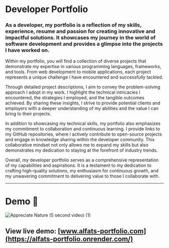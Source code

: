 # Developer Portfolio

### As a developer, my portfolio is a reflection of my skills, experience, resume and passion for creating innovative and impactful solutions. It showcases my journey in the world of software development and provides a glimpse into the projects I have worked on.

Within my portfolio, you will find a collection of diverse projects that demonstrate my expertise in various programming languages, frameworks, and tools. From web development to mobile applications, each project represents a unique challenge I have encountered and successfully tackled.

Through detailed project descriptions, I aim to convey the problem-solving approach I adopt in my work. I highlight the technical intricacies I encountered, the strategies I employed, and the tangible outcomes achieved. By sharing these insights, I strive to provide potential clients and employers with a deeper understanding of my abilities and the value I can bring to their projects.

In addition to showcasing my technical skills, my portfolio also emphasizes my commitment to collaboration and continuous learning. I provide links to my GitHub repositories, where I actively contribute to open-source projects and engage in knowledge sharing within the developer community. This collaborative mindset not only allows me to expand my skills but also demonstrates my dedication to staying at the forefront of industry trends.

Overall, my developer portfolio serves as a comprehensive representation of my capabilities and aspirations. It is a testament to my dedication to crafting high-quality solutions, my enthusiasm for continuous growth, and my unwavering commitment to delivering value to those I collaborate with. 

---

# Demo :movie_camera:

![Appreciate Nature (5 second video) (1)](https://github.com/alfatcse/Portfolio/assets/34067640/a411d2b2-6f2a-4e77-837d-ca7122e19148)

## View live demo: [www.alfats-portfolio.com](https://alfats-portfolio.onrender.com/)



